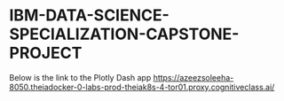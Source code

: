 # IBM-DATA-SCIENCE-SPECIALIZATION-CAPSTONE-PROJECT

Below is the link to the Plotly Dash app
https://azeezsoleeha-8050.theiadocker-0-labs-prod-theiak8s-4-tor01.proxy.cognitiveclass.ai/
